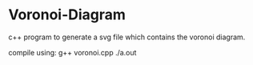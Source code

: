 # Voronoi-Diagram
c++ program to generate a svg file which contains the voronoi diagram.

compile using: 
g++ voronoi.cpp
./a.out               
